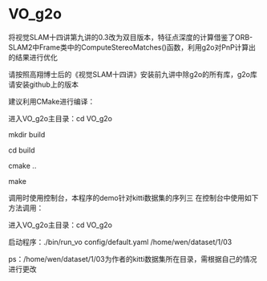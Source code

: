# VO_g2o

将视觉SLAM十四讲第九讲的0.3改为双目版本，特征点深度的计算借鉴了ORB-SLAM2中Frame类中的ComputeStereoMatches()函数，利用g2o对PnP计算出的结果进行优化

请按照高翔博士后的《视觉SLAM十四讲》安装前九讲中除g2o的所有库，g2o库请安装github上的版本

建议利用CMake进行编译：

进入VO_g2o主目录：cd VO_g2o

mkdir build

cd build

cmake ..

make

调用时使用控制台，本程序的demo针对kitti数据集的序列三
在控制台中使用如下方法调用：

进入VO_g2o主目录：cd VO_g2o

启动程序：./bin/run_vo config/default.yaml /home/wen/dataset/1/03

ps：/home/wen/dataset/1/03为作者的kitti数据集所在目录，需根据自己的情况进行更改
